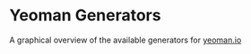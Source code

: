 Yeoman Generators
=================

A graphical overview of the available generators for [yeoman.io](http://yeoman.io)